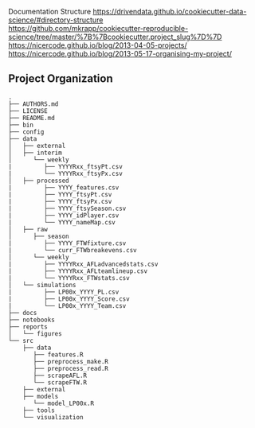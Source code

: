 
Documentation Structure
https://drivendata.github.io/cookiecutter-data-science/#directory-structure  
https://github.com/mkrapp/cookiecutter-reproducible-science/tree/master/%7B%7Bcookiecutter.project_slug%7D%7D  
https://nicercode.github.io/blog/2013-04-05-projects/  
https://nicercode.github.io/blog/2013-05-17-organising-my-project/  

Project Organization
--------------------

    .
    ├── AUTHORS.md
    ├── LICENSE
    ├── README.md
    ├── bin
    ├── config
    ├── data
    │   ├── external  
    │   ├── interim  
    │      └── weekly  
    |         ├── YYYYRxx_ftsyPt.csv  
    |         └── YYYYRxx_ftsyPx.csv         
    │   ├── processed
    |         ├── YYYY_features.csv  
    |         ├── YYYY_ftsyPt.csv  
    |         ├── YYYY_ftsyPx.csv  
    |         ├── YYYY_ftsySeason.csv  
    |         ├── YYYY_idPlayer.csv  
    |         └── YYYY_nameMap.csv      
    │   ├── raw  
    │      ├── season
    |         ├── YYYY_FTWfixture.csv  
    |         └── curr_FTWbreakevens.csv    
    │      └── weekly  
    |         ├── YYYYRxx_AFLadvancedstats.csv  
    |         ├── YYYYRxx_AFLteamlineup.csv  
    |         └── YYYYRxx_FTWstats.csv   
    │   └── simulations 
    |         ├── LP00x_YYYY_PL.csv
    |         ├── LP00x_YYYY_Score.csv
    |         └── LP00x_YYYY_Team.csv   
    ├── docs
    ├── notebooks
    ├── reports
    │   └── figures
    └── src
        ├── data
           ├── features.R  
           ├── preprocess_make.R  
           ├── preprocess_read.R  
           ├── scrapeAFL.R            
           └── scrapeFTW.R          
        ├── external
        ├── models
           └── model_LP00x.R          
        ├── tools
        └── visualization
